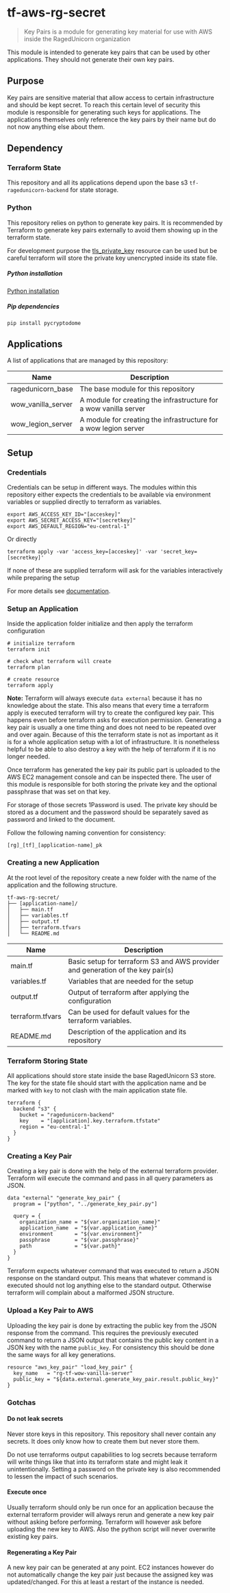# tf-aws-rg-secret

> Key Pairs is a module for generating key material for use with AWS inside the RagedUnicorn organization

This module is intended to generate key pairs that can be used by other applications. They should not generate their own key pairs.

## Purpose

Key pairs are sensitive material that allow access to certain infrastructure and should be kept secret. To reach this certain level of security this module is responsible for generating such keys for applications. The applications themselves only reference the key pairs by their name but do not now anything else about them.

## Dependency

### Terraform State

This repository and all its applications depend upon the base s3 `tf-ragedunicorn-backend` for state storage.

### Python

This repository relies on python to generate key pairs. It is recommended by Terraform to generate key pairs externally to avoid them showing up in the terraform state.

For development purpose the [tls_private_key](https://www.terraform.io/docs/providers/tls/r/private_key.html) resource can be used but be careful terraform will store the private key unencrypted inside its state file.

##### Python installation

[Python installation](https://www.python.org/downloads/)

##### Pip dependencies
```
pip install pycryptodome
```

## Applications

A list of applications that are managed by this repository:

| Name               | Description                                                       |
|--------------------|-------------------------------------------------------------------|
| ragedunicorn_base  | The base module for this repository                               |
| wow_vanilla_server | A module for creating the infrastructure for a wow vanilla server |
| wow_legion_server  | A module for creating the infrastructure for a wow legion server  |

## Setup

### Credentials

Credentials can be setup in different ways. The modules within this repository either expects the credentials to be available via environment variables or supplied directly to terraform as variables.

```
export AWS_ACCESS_KEY_ID="[acceskey]"
export AWS_SECRET_ACCESS_KEY="[secretkey]"
export AWS_DEFAULT_REGION="eu-central-1"
```

Or directly

```
terraform apply -var 'access_key=[acceskey]' -var 'secret_key=[secretkey]'
```

If none of these are supplied terraform will ask for the variables interactively while preparing the setup

For more details see [documentation](https://www.terraform.io/docs/providers/aws/index.html).

### Setup an Application

Inside the application folder initialize and then apply the terraform configuration

```
# initialize terraform
terraform init

# check what terraform will create
terraform plan

# create resource
terraform apply
```

**Note:** Terraform will always execute `data external` because it has no knowledge about the state. This also means that every time a terraform apply is executed terraform will try to create the configured key pair. This happens even before terraform asks for execution permission. Generating a key pair is usually a one time thing and does not need to be repeated over and over again. Because of this the terraform state is not as important as it is for a whole application setup with a lot of infrastructure. It is nonetheless helpful to be able to also destroy a key with the help of terraform if it is no longer needed.

Once terraform has generated the key pair its public part is uploaded to the AWS EC2 management console and can be inspected there. The user of this module is responsible for both storing the private key and the optional passphrase that was set on that key.

For storage of those secrets 1Password is used. The private key should be stored as a document and the password should be separately saved as password and linked to the document.

Follow the following naming convention for consistency:

`[rg]_[tf]_[application-name]_pk`

### Creating a new Application

At the root level of the repository create a new folder with the name of the application and the following structure.

```
tf-aws-rg-secret/
├── [application-name]/
│   ├── main.tf
│   ├── variables.tf
│   ├── output.tf
│   ├── terraform.tfvars
│   └── README.md
```

| Name             | Description                                                                     |
|------------------|---------------------------------------------------------------------------------|
| main.tf          | Basic setup for terraform S3 and AWS provider and generation of the key pair(s) |
| variables.tf     | Variables that are needed for the setup                                         |
| output.tf        | Output of terraform after applying the configuration                            |
| terraform.tfvars | Can be used for default values for the terraform variables.                     |
| README.md        | Description of the application and its repository                               |

### Terraform Storing State

All applications should store state inside the base RagedUnicorn S3 store. The key for the state file should start with the application name and be marked with `key` to not clash with the main application state file.

```hcl
terraform {
  backend "s3" {
    bucket = "ragedunicorn-backend"
    key    = "[application].key.terraform.tfstate"
    region = "eu-central-1"
  }
}
```

### Creating a Key Pair

Creating a key pair is done with the help of the external terraform provider. Terraform will execute the command and pass in all query parameters as JSON.

```hcl
data "external" "generate_key_pair" {
  program = ["python", "../generate_key_pair.py"]

  query = {
    organization_name = "${var.organization_name}"
    application_name  = "${var.application_name}"
    environment       = "${var.environment}"
    passphrase        = "${var.passphrase}"
    path              = "${var.path}"
  }
}
```

Terraform expects whatever command that was executed to return a JSON response on the standard output. This means that whatever command is executed should not log anything else to the standard output. Otherwise terraform will complain about a malformed JSON structure.

### Upload a Key Pair to AWS

Uploading the key pair is done by extracting the public key from the JSON response from the command. This requires the previously executed command to return a JSON output that contains the public key content in a JSON key with the name `public_key`. For consistency this should be done the same ways for all key generations.

```hcl
resource "aws_key_pair" "load_key_pair" {
  key_name   = "rg-tf-wow-vanilla-server"
  public_key = "${data.external.generate_key_pair.result.public_key}"
}
```

### Gotchas

#### Do not leak secrets

Never store keys in this repository. This repository shall never contain any secrets. It does only know how to create them but never store them.

Do not use terraforms output capabilities to log secrets because terraform will write things like that into its terraform state and might leak it unintentionally. Setting a password on the private key is also recommended to lessen the impact of such scenarios.

#### Execute once

Usually terraform should only be run once for an application because the external terraform provider will always rerun and generate a new key pair without asking before performing. Terraform will however ask before uploading the new key to AWS. Also the python script will never overwrite existing key pairs.

#### Regenerating a Key Pair

A new key pair can be generated at any point. EC2 instances however do not automatically change the key pair just because the assigned key was updated/changed. For this at least a restart of the instance is needed.
